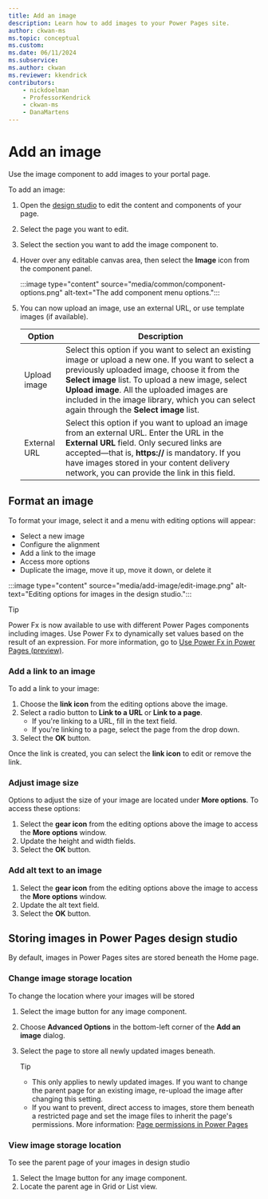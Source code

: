 ```yaml
---
title: Add an image
description: Learn how to add images to your Power Pages site.
author: ckwan-ms
ms.topic: conceptual
ms.custom: 
ms.date: 06/11/2024
ms.subservice:
ms.author: ckwan 
ms.reviewer: kkendrick
contributors:
    - nickdoelman
    - ProfessorKendrick
    - ckwan-ms
    - DanaMartens
---
```


# Add an image

Use the image component to add images to your portal page.

To add an image:

1. Open the [design studio](use-design-studio.md) to edit the content and components of your page.

1. Select the page you want to edit.

1. Select the section you want to add the image component to.

1. Hover over any editable canvas area, then select the **Image** icon from the component panel.

    :::image type="content" source="media/common/component-options.png" alt-text="The add component menu options.":::

1. You can now upload an image, use an external URL, or use template images (if available).

    | Option | Description |
    | ----------- | ----------- |
    | Upload image | Select this option if you want to select an existing image or upload a new one. If you want to select a previously uploaded image, choose it from the **Select image** list. To upload a new image, select **Upload image**. All the uploaded images are included in the image library, which you can select again through the **Select image** list. |
    | External URL | Select this option if you want to upload an image from an external URL. Enter the URL in the **External URL** field. Only secured links are accepted—that is, **https://** is mandatory. If you have images stored in your content delivery network, you can provide the link in this field. |

## Format an image

To format your image, select it and a menu with editing options will appear:

- Select a new image
- Configure the alignment
- Add a link to the image
- Access more options
- Duplicate the image, move it up, move it down, or delete it

:::image type="content" source="media/add-image/edit-image.png" alt-text="Editing options for images in the design studio.":::

> [!TIP]
> Power Fx is now available to use with different Power Pages components including images. Use Power Fx to dynamically set values based on the result of an expression. For more information, go to [Use Power Fx in Power Pages (preview)](../configure/power-fx.md).

### Add a link to an image

To add a link to your image:

1. Choose the **link icon** from the editing options above the image.
1. Select a radio button to **Link to a URL** or **Link to a page**.
    - If you're linking to a URL, fill in the text field.
    - If you're linking to a page, select the page from the drop down.
1. Select the **OK** button.

Once the link is created, you can select the **link icon** to edit or remove the link.

### Adjust image size

Options to adjust the size of your image are located under **More options**. To access these options:

1. Select the **gear icon** from the editing options above the image to access the **More options** window.
1. Update the height and width fields.
1. Select the **OK** button.

### Add alt text to an image

1. Select the **gear icon** from the editing options above the image to access the **More options** window.
1. Update the alt text field.
1. Select the **OK** button.

## Storing images in Power Pages design studio

By default, images in Power Pages sites are stored beneath the Home page.

### Change image storage location

To change the location where your images will be stored

1. Select the image button for any image component.
1. Choose **Advanced Options** in the bottom-left corner of the **Add an image** dialog.
1. Select the page to store all newly updated images beneath.

    > [!TIP]
    > - This only applies to newly updated images. If you want to change the parent page for an existing image, re-upload the image after changing this setting.
    > -  If you want to prevent, direct access to images, store them beneath a restricted page and set the image files to inherit the page's permissions. More information: [Page permissions in Power Pages](../security/page-security.md)

### View image storage location

To see the parent page of your images in design studio

1. Select the Image button for any image component.
1. Locate the parent age in Grid or List view.
